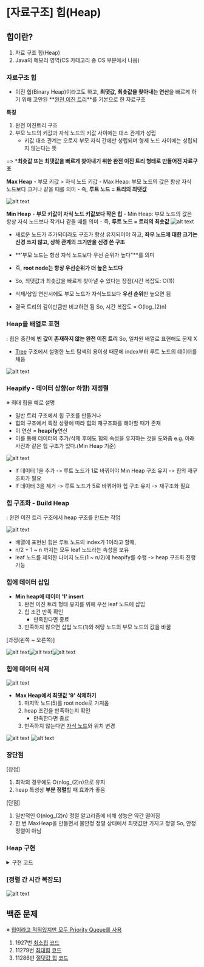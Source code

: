 # [자료구조] 힙(Heap)

## 힙이란?
1. 자료 구조 힙(Heap)
2. Java의 메모리 영역(CS 카테고리 중 OS 부분에서 나옴)

### 자료구조 힙
- 이진 힙(Binary Heap)이라고도 하고, **최댓값, 최솟값을 찾아내는 연산**을 빠르게 하기 위해 고안된 **[완전 이진 트리](Tree.md)**를 기본으로 한 자료구조<br>

**특징**
1. 완전 이진트리 구조
2. 부모 노드의 키값과 자식 노드의 키값 사이에는 대소 관계가 성립
    - 키값 대소 관계는 오로지 부모 자식 간에만 성립되며 형제 노드 사이에는 성립되지 않는다는 뜻

=> ***최솟값 또는 최댓값을 빠르게 찾아내기 위한 완전 이진 트리 형태로 만들어진 자료구조**

**Max Heap**
    - 부모 키값 > 자식 노드 키값
    - Max Heap: 부모 노드의 값은 항상 자식 노드보다 크거나 같을 때를 의미
    - 즉, **루트 노드 = 트리의 최댓값**

![alt text](../img/java_max_heap.png)

**Min Heap**
    - **부모 키값이 자식 노드 키값보다 작은 힙**
    - Min Heap: 부모 노드의 값은 항상 자식 노드보다 작거나 같을 때를 의미
    - 즉, **루트 노드 = 트리의 최솟값**
![alt text](../img/java_max_heap.png)

- 새로운 노드가 추가되더라도 구조가 항상 유지되어야 하고, **좌우 노드에 대한 크기는 신경 쓰지 않고, 상하 관계의 크기만을 신경 쓴 구조**

- **'부모 노드는 항상 자식 노드보다 우선 순위가 높다"**를 의미
- 즉, **root node는 항상 우선순위가 더 높은 노드다**
- So, 최댓값과 최솟값을 빠르게 찾아낼 수 있다는 장점(시간 복잡도: O(1))
- 삭제/삽입 연산시에도 부모 노드가 자식노드보다 **우선 순위**만 높으면 됨
- 결국 트리의 깊이만큼만 비교하면 됨 So, 시간 복잡도 = O(log_(2)n)

### **Heap을 배열로 표현**
: 힙은 중간에 **빈 값이 존재하지 않는 완전 이진 트리** So, 일차원 배열로 표현해도 문제 X
- [Tree](Tree.md) 구조에서 설명한 노드 탐색의 용이성 때문에 index부터 루트 노드의 데이터를 채움

![alt text](../img/java_Heap_1.png)

### **Heapify - 데이터 상향(or 하향) 재정렬**
※ 최대 힙을 예로 설명
- 일반 트리 구조에서 힙 구조를 만들거나
- 힙의 구조에서 특정 상황에 따라 힙의 재구조화를 해야할 때가 존재
- 이 연산 = **heapify**연산
- 이를 통해 데이터의 추가/삭제 후에도 힙의 속성을 유지하는 것을 도와줌
e.g. 아래 사진과 같은 힙 구조가 있다.(Min Heap 기준)

![alt text](../img/java_Heap_2.png)

- If 데이터 1을 추가 -> 루트 노드가 1로 바뀌어야 Min Heap 구조 유지 -> 힙의 재구조화가 필요
- If 데이터 3을 제거 -> 루트 노드가 5로 바뀌어야 힙 구조 유지 -> 재구조화 필요

### **힙 구조화 - Build Heap**
: 완전 이진 트리 구조에서 heap 구조를 만드는 작업

![alt text](../img/java_Heap_3.png)

- 배열에 표현된 힙은 루트 노드의 index가 1이라고 할때,
- n/2 + 1 ~ n 까지는 모두 leaf 노드라는 속성을 보유
- leaf 노드를 제외한 나머지 노드(1 ~ n/2)에 heapify를 수행 -> heap 구조화 진행 가능

### **힙에 데이터 삽입**
- **Min heap에 데이터 '1' insert**
    1. 완전 이진 트리 형태 유지를 위해 우선 leaf 노드에 삽입
    2. 힙 조건 만족 확인
        - 만족한다면 종료<br>
    3. 만족하지 않으면 삽입 노드(1)와 해당 노드의 부모 노드의 값을 바꿈

[과정(왼쪽 ~ 오른쪽)]

![alt text](../img/java_Heap_4.png)![alt text](../img/java_Heap_5.png)![alt text](../img/java_Heap_6.png)

### **힙에 데이터 삭제**

![alt text](../img/java_Heap_7.png)

- **Max Heap에서 최댓값 '9' 삭제하기**
    1. 마지막 노드(5)를 root node로 가져옴
    2. heap 조건을 만족하는지 확인
        - 만족한다면 종료<br>
    3. 만족하지 않는다면 <U>자식 노드</U>와 위치 변경

![alt text](../img/java_Heap_8.png) ![alt text](../img/java_Heap_9.png)

### **장단점**
[장점]
1. 최악의 경우에도 O(nlog_(2)n)으로 유지
2. heap 특성상 **부분 정렬**할 때 효과가 좋음

[단점]
1. 일반적인 O(nlog_(2)n) 정렬 알고리즘에 비해 성능은 약간 떨어짐
2. 한 번 MaxHeap을 만들면서 불안정 정렬 상태에서 최댓값만 가지고 정렬 So, 안정 정렬이 아님

### **Heap 구현**

<details>
<summary>구현 코드</summary>

- **IHeap Interface**
: 필요 프로토타입 선언<br>
최대 힙과 최소힙은 부호만 반대로 하면 됨 So, MaxHeap만 구현

```java
package heap;

public interface IHeap<T> {
    void insert(T val);

    boolean contains(T val);

    T pop();

    T peek();

    int size();
}

package heap;

public class MaxHeap<T extends Comparable<T>> implements IHeap<T> {
    ...
}
```

- **멤버변수, 생성자**
: 데이터 배열의 1번 index부터 삽입 -> 크기를 maxSize+1로 설정

```java
// 멤버 변수
T[] data;
int size;
int maxSize;

// 생성자
public MaxHeap(int maxSize) {
    this.maxSize = maxSize;
    this.data = (T[]) new Comparable[maxSize + 1];
    this.size = 0;
}
```

- **부모/자식 노드 찾는 메소드**
: 트리 구조를 배열로 나타냈을 때 index를 통해 특정 노드 위치를 찾을 수 있음

```java
private int parent(int pos) {
    return pos / 2;
}

private int leftChild(int pos) {
    return pos * 2;
}

private int rightChild(int pos) {
    return (2 * pos) + 1;
}
```

- **leaf 노드 판별 메소드**
: 배열에 표현된 힙은 루트 노드의 index가 1이라고 할 때, n/2 + 1(중간에서 다음 칸) 부터 n(마지막 노드) 까지는 모두 leaf 노드

```java
private boolean isLeaf(int pos) {
    return (pos > (size / 2) && pos <= size);
}
```

- **insert(T val)**
: leaf에 데이터를 삽입 -> 값 위치 찾아주는 연산 진행
    - 삽입할 val를 data 배열에 넣어줌
    - current: 현재 데이터를 삽입한 위치
    - 부모 노드 != null & current 인덱스 값 > current 노드의 parent 값 -> 위치 서로 변경
        - java api Collections의 swap 메소드 사용<br>
    - 계속해서 바뀐 노드 위치가 힙의 조건을 만족하는 지 확인하기 위해 current 변수에 parent값을 넣으면서 반복

```java
@Override
public void insert(T val) {
    this.data[++this.size] = val;

    int current = this.size;

    while (this.data[parent(current)] != null &&
          this.data[current].compareTo(this.data[parent(current)]) > 0 {
              Collections.swap(Arrays.asList(this.data), current, parent(current));
              current = parent(current);
          })
}
```

- **pop() / heapify(int idx)**
    1. pop()
    - 삭제 연산: root 노드 값 삭제 -> root node 값 가져오기(index = 1)
    - 이진 트리 만족을 위해 가장 마지막 값을 가여와야함 -> size index에 해당하는 값을 root node 위치에 가져오고 size--
    - return root node(top)
    
    2. heapify()
    - leaf node인 경우 종료
    - current, left, right 값을 각각 가져옴
    - left 자식 노드와 right 자식 노드 중 어느 것이라도 current 값보다 크면
        - left와 right 중 더 큰 노드와 비교해 더 큰 것과 교환
        - 바꾸고 나서 heap 조건 만족 여부 확인(재귀 호출) -> 조건 만족할 때까지 진행

```java
// pop
@Override
public T pop() {
    T top = this.data[1];//루트 노드 값

    this.data[1] = this.data[this.size--];
    heapify(1);

    return top;
}


// heapify
private void heapify(int idx) {
    if(isLeaf(idx)) {
        return;
    }

    T current = this.data[idx];
    T left = this.data[leftChild(idx)];
    T right = this.data[rightChild(idx)];

    if (current.compareTo(left) < 0 || current.compareTo(right) < 0) {
        if (left.compareTo(right) > 0) {
            Collections.swap(Arrays.asList(this.data), idx, leftChild(idx));
            heapify(leftChild(idx));
        } else {
            Collections.swap(Arrays.asList(this.data), idx, rightChild(idx));
            heapify(rightChild(idx));
        }
    }
}
```

- **contains(T val)**
: BST(이진 탐색 트리)와 다르게, 값을 비교하면서 Child를 타고 내려가는 것 x
-> for문을 통해 값 비교
    - 1번 index부터 for문 진행
    - data에 val 존재 -> true, else -> false 리턴

```java
public boolean contains(T val) {
    for (int i = 1; i < this.size; i++) {
        if (val.equals(this.data[i])) {
            return true;
        }
    }
    return false;
}
```

- **peek()**
: 가장 최상위 값인 루트 노드의 값을 가져옴

```java
@Override
public T peek() {
    if (this.size < 1)
        throw new RuntimeException();
    return this.data[1];
}
```

- **size()**
: 사이즈 리턴하는 메소드

```java
@Override
public int size() {
    return this.size;
}
```
</details>

### [정렬 간 시간 복잡도]

![alt text](../img/java_time.png)

## 백준 문제
※ <U>힙이라고 적혀있지만 모두 Priority Queue를 사용</U>
1. 1927번 [최소힙](https://www.acmicpc.net/problem/1927) [코드](../../Heap_data_structure/Main_1927.java)
2. 11279번 [최대힙](https://www.acmicpc.net/problem/11279) [코드](../../Heap_data_structure/Main_11279.java)
3. 11286번 [절댓값 힙](https://www.acmicpc.net/problem/11286) [코드](../../Heap_data_structure/Main_11286.java)
